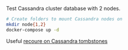 Test Cassandra cluster database with 2 nodes.

```sh
# Create folders to mount Cassandra nodes on
mkdir node{1,2}
docker-compose up -d
```

Useful [recoure on Cassandra tombstones](https://opencredo.com/blogs/cassandra-tombstones-common-issues/)
